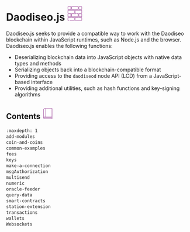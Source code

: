 # Daodiseo.js <img src="/img/daodiseo_js.svg" height="40px">

Daodiseo.js seeks to provide a compatible way to work with the Daodiseo blockchain within JavaScript runtimes, such as Node.js and the browser. Daodiseo.js enables the following functions:

- Deserializing blockchain data into JavaScript objects with native data types and methods
- Serializing objects back into a blockchain-compatible format
- Providing access to the `daodiseod` node API (LCD) from a JavaScript-based interface
- Providing additional utilities, such as hash functions and key-signing algorithms

## Contents <img src="/img/Glossary.svg" height="30px">

```{toctree}
:maxdepth: 1
add-modules
coin-and-coins
common-examples
fees
keys
make-a-connection
msgAuthorization
multisend
numeric
oracle-feeder
query-data
smart-contracts
station-extension
transactions
wallets
Websockets
```
